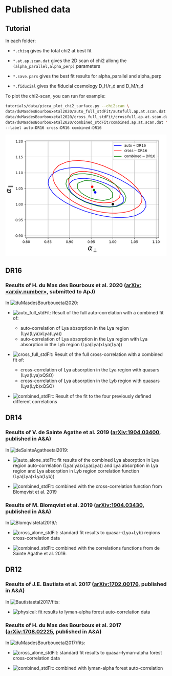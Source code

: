 # Published data

## Tutorial

In each folder:

*   `*.chisq` gives the total chi2 at best fit

*   `*.at.ap.scan.dat` gives the 2D scan of chi2 allong the
        `(alpha_parallel,alpha_perp)` parameters

*   `*.save.pars` gives the best fit results for alpha\_parallel
    and alpha_perp

*   `*.fiducial` gives the fiducial cosmology D\_H/r\_d and D\_M/r\_d

To plot the chi2-scan, you can run for example:
```bash
tutorials/data/picca_plot_chi2_surface.py --chi2scan \
data/duMasdesBourbouxetal2020/auto_full_stdFit/autofull.ap.at.scan.dat \
data/duMasdesBourbouxetal2020/cross_full_stdFit/crossfull.ap.at.scan.dat \
data/duMasdesBourbouxetal2020/combined_stdFit/combined.ap.at.scan.dat \
--label auto-DR16 cross-DR16 combined-DR16
```

![DR16-chi2scan](/tutorials/data/DR16-chi2-scan-ap-at.png)

## DR16

### Results of H. du Mas des Bourboux et al. 2020 ([arXiv:<arxiv.number>](https://arxiv.org/abs/<arxiv.number>), submitted to ApJ)
In ![duMasdesBourbouxetal2020](/data/duMasdesBourbouxetal2020/):

*   ![auto\_full\_stdFit](/data/duMasdesBourbouxetal2020/auto_full_stdFit/): Result of the full auto-correlation with a combined fit of:
    * auto-correlation of Lya absorption in the Lya region (Lya(Lya)xLya(Lya))
    * auto-correlation of Lya absorption in the Lya region with Lya absorption in the Lyb region (Lya(Lya)xLya(Lya))

*   ![cross\_full\_stdFit](/data/duMasdesBourbouxetal2020/cross_full_stdFit/): Result of the full cross-correlation with a combined fit of:
    * cross-correlation of Lya absorption in the Lya region with quasars (Lya(Lya)xQSO)
    * cross-correlation of Lya absorption in the Lyb region with quasars (Lya(Lyb)xQSO)

*   ![combined\_stdFit](/data/duMasdesBourbouxetal2020/combined_stdFit/): Result of the fit to the four previously defined
    different correlations

## DR14

### Results of V. de Sainte Agathe et al. 2019 ([arXiv:1904.03400](https://arxiv.org/abs/1904.03400), published in A&A)
In ![deSainteAgatheetal2019](/data/deSainteAgatheetal2019/):

*   ![auto\_alone\_stdFit](/data/deSainteAgatheetal2019/auto_alone_stdFit/): fit results of the combined Lya absorption in Lya region
    auto-correlation (Lya(lya)xLya(Lya)) and  Lya absorption in Lya
    region and Lya absorption in Lyb region correlation function
    (Lya(Lya)xLya(Lyb))

*   ![combined\_stdFit](/data/deSainteAgatheetal2019/combined_stdFit/): combined with the cross-correlation function from Blomqvist et al. 2019

### Results of M. Blomqvist et al. 2019 ([arXiv:1904.03430](https://arxiv.org/abs/1904.03430), published in A&A)
In ![Blomqvistetal2019/](/data/Blomqvistetal2019/):

*   ![cross\_alone\_stdFit](/data/Blomqvistetal2019/cross_alone_stdFit): standard fit results to quasar-(Lya+Lyb) regions cross-correlation
    data

*   ![combined\_stdFit](/data/Blomqvistetal2019/combined_stdFit/): combined with the correlations functions from de Sainte Agathe et al. 2019.

## DR12

### Results of J.E. Bautista et al. 2017 ([arXiv:1702.00176](https://arxiv.org/abs/1702.00176), published in A&A)
In ![Bautistaetal2017/fits](/data/Bautistaetal2017/fits/):

*   ![physical](/data/Bautistaetal2017/fits/physical/): fit results to lyman-alpha forest auto-correlation data

### Results of H. du Mas des Bourboux et al. 2017 ([arXiv:1708.02225](https://arxiv.org/abs/1708.02225), published in A&A)
In ![duMasdesBourbouxetal2017/fits](/data/duMasdesBourbouxetal2017/fits/):

*   ![cross\_alone\_stdFit](/data/duMasdesBourbouxetal2017/fits/cross_alone_stdFit/): standard fit results to quasar-lyman-alpha forest cross-correlation data

*   ![combined\_stdFit](/data/duMasdesBourbouxetal2017/fits/combined_stdFit/): combined with lyman-alpha forest auto-correlation
